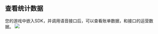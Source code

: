 ## 查看统计数据
您的游戏中嵌入SDK，并调用语音接口后，可以查看账单数据，和接口的运营数据。
![](https://mc.qcloudimg.com/static/img/ba9c88a24bd27735da9f01a550430bd4/xx.png)
